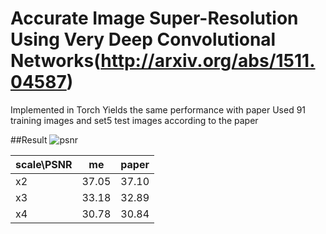 # Accurate Image Super-Resolution Using Very Deep Convolutional Networks(http://arxiv.org/abs/1511.04587)

Implemented in Torch
Yields the same performance with paper
Used 91 training images and set5 test images according to the paper

##Result
![psnr](https://cloud.githubusercontent.com/assets/13601723/15352284/6ac4885c-1d1e-11e6-8885-fbc034797446.png)

scale\PSNR | me | paper
------------ | ------------- | -------------
x2 | 37.05 | 37.10
x3 | 33.18 | 32.89
x4 | 30.78 | 30.84
